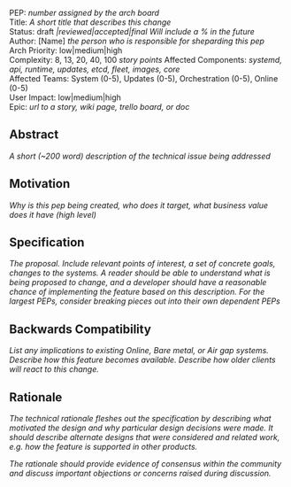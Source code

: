 PEP: *number assigned by the arch board*  
Title: *A short title that describes this change*  
Status: draft *|reviewed|accepted|final  Will include a % in the future*   
Author: [Name] <email> *the person who is responsible for sheparding this pep*  
Arch Priority: low|medium|high  
Complexity: 8, 13, 20, 40, 100 *story points* 
Affected Components: *systemd, api, runtime, updates, etcd, fleet, images, core*  
Affected Teams: System (0-5), Updates (0-5), Orchestration (0-5), Online (0-5)   
User Impact: low|medium|high  
Epic: *url to a story, wiki page, trello board, or doc*  

Abstract
--------
*A short (~200 word) description of the technical issue being addressed*


Motivation
----------
*Why is this pep being created, who does it target, what business value does it have (high level)*


Specification
-------------
*The proposal.  Include relevant points of interest, a set of concrete goals, changes to the systems.  A reader should be able to understand what is being proposed to change, and a developer should have a reasonable chance of implementing the feature based on this description.  For the largest PEPs, consider breaking pieces out into their own dependent PEPs*


Backwards Compatibility
-----------------------
*List any implications to existing Online, Bare metal, or Air gap systems.  Describe how this feature becomes available.  Describe how older clients will react to this change.*


Rationale
---------
*The technical rationale fleshes out the specification by describing what motivated the design and why particular design decisions were made. It should describe alternate designs that were considered and related work, e.g. how the feature is supported in other products.*

*The rationale should provide evidence of consensus within the community and discuss important objections or concerns raised during discussion.*
